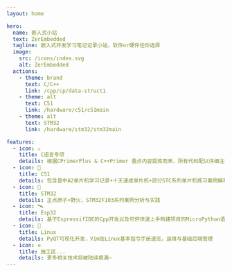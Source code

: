 ```yaml
---
layout: home

hero:
  name: 嵌入式小站
  text: ZerEmbedded
  tagline: 嵌入式开发学习笔记记录小站，软件or硬件任你选择
  image:
    src: /icons/index.svg
    alt: ZerEmbedded
  actions:
    - theme: brand
      text: C/C++
      link: /cpp/cp/data-struct1
    - theme: alt
      text: C51
      link: /hardware/c51/c51main
    - theme: alt
      text: STM32
      link: /hardware/stm32/stm32main

features:
  - icon: ⚔
    title: C语言专项
    details: 根据CPrimerPlus & C++Primer 重点内容提炼而来，所有代码配以详细注释，初学or复习均可~
  - icon: 🏹
    title: C51
    details: 包含普中A2单片机学习记录+十天速成单片机+部分STC系列单片机练习案例解析，主体介绍相关单片机基础知识！
  - icon: 🔫
    title: STM32
    details: 正点原子+野火，STM32F103系列案例分析与实践
  - icon: 🛰
    title: Esp32
    details: 基于EspressifIDE的Cpp开发以及可供快速上手构建项目的MicroPython语法，文章提供了WIFI、热点、低功耗蓝牙等多样化网络操作，以及IoT物联网相关项目的实现分析
  - icon: 🐧
    title: Linux
    details: PyQT可视化开发，Vim及Linux基本指令手册速览，运维与基础后端管理
  - icon: ⚒
    title: 施工区...
    details: 更多相关技术将被陆续填满~
---
```

